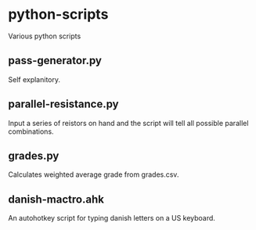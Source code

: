 # python-scripts
Various python scripts

## pass-generator.py

Self explanitory.

## parallel-resistance.py

Input a series of reistors on hand and the script will tell all possible parallel combinations.

## grades.py

Calculates weighted average grade from grades.csv.

## danish-mactro.ahk

An autohotkey script for typing danish letters on a US keyboard.
